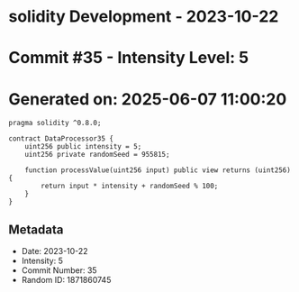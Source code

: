 ﻿# solidity Development - 2023-10-22
# Commit #35 - Intensity Level: 5
# Generated on: 2025-06-07 11:00:20
```solidity
pragma solidity ^0.8.0;

contract DataProcessor35 {
    uint256 public intensity = 5;
    uint256 private randomSeed = 955815;

    function processValue(uint256 input) public view returns (uint256) {
        return input * intensity + randomSeed % 100;
    }
}
```
## Metadata
- Date: 2023-10-22
- Intensity: 5
- Commit Number: 35
- Random ID: 1871860745
